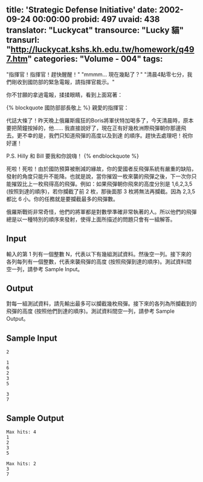 title: 'Strategic Defense Initiative'
date: 2002-09-24 00:00:00
probid: 497
uvaid: 438
translator: "Luckycat"
transource: "Lucky 貓"
transurl: "http://luckycat.kshs.kh.edu.tw/homework/q497.htm"
categories: "Volume - 004"
tags:
---

"指揮官！指揮官！趕快醒醒！"
"mmmm... 現在幾點了？"
"清晨4點零七分，我們剛收到國防部的緊急電報，請指揮官裁示。"

你不甘願的拿過電報，揉揉眼睛，看到上面寫著：

{% blockquote 國防部部長敬上 %}
親愛的指揮官：

代誌大條了！昨天晚上俄羅斯瘋狂的Boris將軍伏特加喝多了，今天清晨時，原本要把鬧鐘按掉的，他......
我直接說好了，現在正有好幾枚洲際飛彈朝你那邊飛去。更不幸的是，我們只知道飛彈的高度以及到達
的順序。趕快去處理吧！祝你好運！
                                                                          
P.S. Hilly 和 Bill 要我和你說嗨！
{% endblockquote %}

死啦！死啦！由於國防預算被刪減的緣故，你的愛國者反飛彈系統有嚴重的缺陷，發射的角度只能升不能降。也就是說，當你摧毀一枚來襲的飛彈之後，下一次你只能摧毀比上一枚飛得高的飛彈。例如：如果飛彈朝你飛來的高度分別是 1,6,2,3,5 (按照到達的順序)，若你攔截了前 2 枚，那後面那 3 枚將無法再攔截。因為 2,3,5 都比 6 小。你的任務就是要攔截最多的飛彈數。

俄羅斯戰術非常奇怪，他們的將軍都是對數學準確非常執著的人。所以他們的飛彈總是以一種特別的順序來發射，使得上面所描述的問題只會有一組解答。

## Input ##

輸入的第 1 列有一個整數 N，代表以下有幾組測試資料。然後空一列。接下來的各列每列有一個整數，代表來襲飛彈的高度 (按照飛彈到達的順序)。測試資料間空一列，請參考 Sample Input。

## Output ##

對每一組測試資料，請先輸出最多可以攔截幾枚飛彈。接下來的各列為所攔截到的飛彈的高度 (按照他們到達的順序)。測試資料間空一列，請參考 Sample Output。

## Sample Input ##

	2

	1
	6
	2
	3
	5

	3
	7

## Sample Output ##

	Max hits: 4
	1
	2
	3
	5

	Max hits: 2
	3
	7